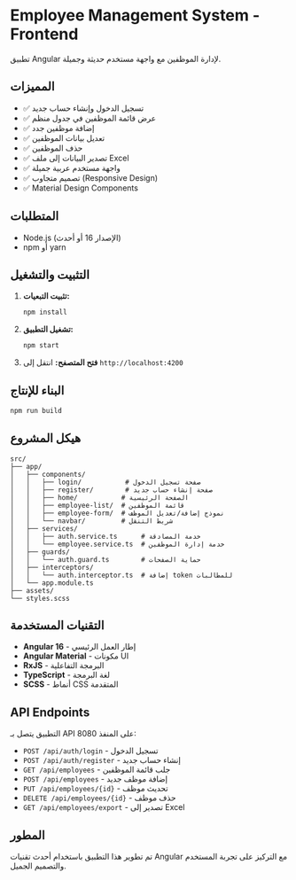 # Employee Management System - Frontend

تطبيق Angular لإدارة الموظفين مع واجهة مستخدم حديثة وجميلة.

## المميزات

- ✅ تسجيل الدخول وإنشاء حساب جديد
- ✅ عرض قائمة الموظفين في جدول منظم
- ✅ إضافة موظفين جدد
- ✅ تعديل بيانات الموظفين
- ✅ حذف الموظفين
- ✅ تصدير البيانات إلى ملف Excel
- ✅ واجهة مستخدم عربية جميلة
- ✅ تصميم متجاوب (Responsive Design)
- ✅ Material Design Components

## المتطلبات

- Node.js (الإصدار 16 أو أحدث)
- npm أو yarn

## التثبيت والتشغيل

1. **تثبيت التبعيات:**
   ```bash
   npm install
   ```

2. **تشغيل التطبيق:**
   ```bash
   npm start
   ```

3. **فتح المتصفح:**
   انتقل إلى `http://localhost:4200`

## البناء للإنتاج

```bash
npm run build
```

## هيكل المشروع

```
src/
├── app/
│   ├── components/
│   │   ├── login/           # صفحة تسجيل الدخول
│   │   ├── register/        # صفحة إنشاء حساب جديد
│   │   ├── home/           # الصفحة الرئيسية
│   │   ├── employee-list/  # قائمة الموظفين
│   │   ├── employee-form/  # نموذج إضافة/تعديل الموظف
│   │   └── navbar/         # شريط التنقل
│   ├── services/
│   │   ├── auth.service.ts      # خدمة المصادقة
│   │   └── employee.service.ts  # خدمة إدارة الموظفين
│   ├── guards/
│   │   └── auth.guard.ts        # حماية الصفحات
│   ├── interceptors/
│   │   └── auth.interceptor.ts  # إضافة token للمطالبات
│   └── app.module.ts
├── assets/
└── styles.scss
```

## التقنيات المستخدمة

- **Angular 16** - إطار العمل الرئيسي
- **Angular Material** - مكونات UI
- **RxJS** - البرمجة التفاعلية
- **TypeScript** - لغة البرمجة
- **SCSS** - أنماط CSS المتقدمة

## API Endpoints

التطبيق يتصل بـ API على المنفذ 8080:

- `POST /api/auth/login` - تسجيل الدخول
- `POST /api/auth/register` - إنشاء حساب جديد
- `GET /api/employees` - جلب قائمة الموظفين
- `POST /api/employees` - إضافة موظف جديد
- `PUT /api/employees/{id}` - تحديث موظف
- `DELETE /api/employees/{id}` - حذف موظف
- `GET /api/employees/export` - تصدير إلى Excel

## المطور

تم تطوير هذا التطبيق باستخدام أحدث تقنيات Angular مع التركيز على تجربة المستخدم والتصميم الجميل.
